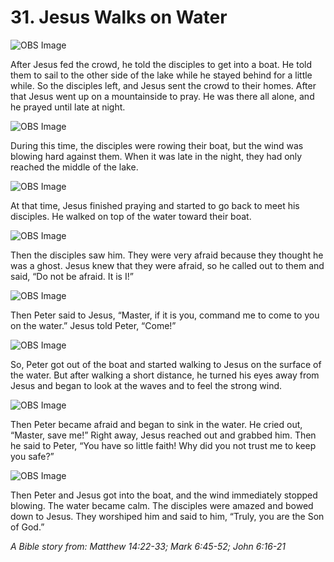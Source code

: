 # 31. Jesus Walks on Water

![OBS Image](https://cdn.door43.org/obs/jpg/360px/obs-en-31-01.jpg)

After Jesus fed the crowd, he told the disciples to get into a boat. He told them to sail to the other side of the lake while he stayed behind for a little while. So the disciples left, and Jesus sent the crowd to their homes. After that Jesus went up on a mountainside to pray. He was there all alone, and he prayed until late at night.

![OBS Image](https://cdn.door43.org/obs/jpg/360px/obs-en-31-02.jpg)

During this time, the disciples were rowing their boat, but the wind was blowing hard against them. When it was late in the night, they had only reached the middle of the lake.

![OBS Image](https://cdn.door43.org/obs/jpg/360px/obs-en-31-03.jpg)

At that time, Jesus finished praying and started to go back to meet his disciples. He walked on top of the water toward their boat.

![OBS Image](https://cdn.door43.org/obs/jpg/360px/obs-en-31-04.jpg)

Then the disciples saw him. They were very afraid because they thought he was a ghost. Jesus knew that they were afraid, so he called out to them and said, “Do not be afraid. It is I!”

![OBS Image](https://cdn.door43.org/obs/jpg/360px/obs-en-31-05.jpg)

Then Peter said to Jesus, “Master, if it is you, command me to come to you on the water.” Jesus told Peter, “Come!”

![OBS Image](https://cdn.door43.org/obs/jpg/360px/obs-en-31-06.jpg)

So, Peter got out of the boat and started walking to Jesus on the surface of the water. But after walking a short distance, he turned his eyes away from Jesus and began to look at the waves and to feel the strong wind.

![OBS Image](https://cdn.door43.org/obs/jpg/360px/obs-en-31-07.jpg)

Then Peter became afraid and began to sink in the water. He cried out, “Master, save me!” Right away, Jesus reached out and grabbed him. Then he said to Peter, “You have so little faith! Why did you not trust me to keep you safe?”

![OBS Image](https://cdn.door43.org/obs/jpg/360px/obs-en-31-08.jpg)

Then Peter and Jesus got into the boat, and the wind immediately stopped blowing. The water became calm. The disciples were amazed and bowed down to Jesus. They worshiped him and said to him, “Truly, you are the Son of God.”

_A Bible story from: Matthew 14:22-33; Mark 6:45-52; John 6:16-21_
